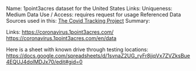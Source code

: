Name: 1point3acres dataset for the United States
Links:
Uniqueness: Medium
Data Use / Access: requires request for usage 
Referenced Data Sources used in this: [The Covid Tracking Project](https://github.com/AustinWalsh/Datasets-COVID-19/blob/master/TheCOVIDTrackingProject.md)
Summary:

Links:
https://coronavirus.1point3acres.com/
https://coronavirus.1point3acres.com/en/data

Here is a sheet with known drive through testing locations: https://docs.google.com/spreadsheets/d/1svnaZ2UG_ryFr8jjqVx7ZVZksBue4EQUJ4dolMDJx70/edit#gid=0
